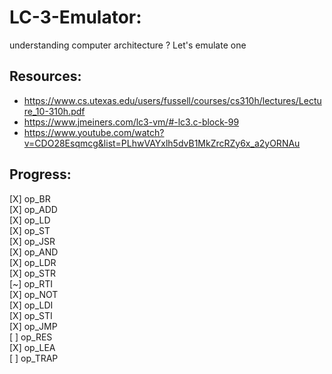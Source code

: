 # LC-3-Emulator:
understanding computer architecture ? Let's emulate one

## Resources:
- https://www.cs.utexas.edu/users/fussell/courses/cs310h/lectures/Lecture_10-310h.pdf
- https://www.jmeiners.com/lc3-vm/#-lc3.c-block-99
- https://www.youtube.com/watch?v=CDO28Esqmcg&list=PLhwVAYxlh5dvB1MkZrcRZy6x_a2yORNAu
## Progress:
[X] op_BR  
[X] op_ADD  
[X] op_LD  
[X] op_ST  
[X] op_JSR  
[X] op_AND  
[X] op_LDR  
[X] op_STR  
[~] op_RTI  
[X] op_NOT  
[X] op_LDI  
[X] op_STI  
[X] op_JMP  
[ ] op_RES  
[X] op_LEA  
[ ] op_TRAP  
